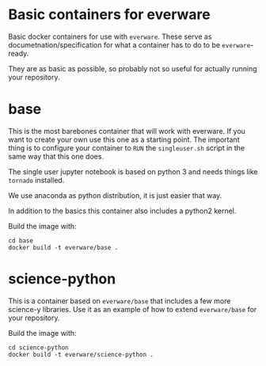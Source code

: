 # Basic containers for everware

Basic docker containers for use with `everware`. These
serve as documetnation/specification for what a container
has to do to be `everware`-ready.

They are as basic as possible, so probably not so useful
for actually running your repository.


# base

This is the most barebones container that will work with
everware. If you want to create your own use this one as
a starting point. The important thing is to configure your
container to `RUN` the `singleuser.sh` script in the same
way that this one does.

The single user jupyter notebook is based on python 3 and
needs things like `tornado` installed.

We use anaconda as python distribution, it is just easier
that way.

In addition to the basics this container also includes a
python2 kernel.

Build the image with:
```
cd base
docker build -t everware/base .
```


# science-python

This is a container based on `everware/base` that includes
a few more science-y libraries. Use it as an example of how
to extend `everware/base` for your repository.

Build the image with:
```
cd science-python
docker build -t everware/science-python .
```
